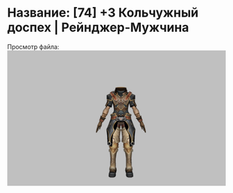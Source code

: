 # Название: [74] +3 Кольчужный доспех | Рейнджер-Мужчина

Просмотр файла:
![p020002.png](p020002.png)